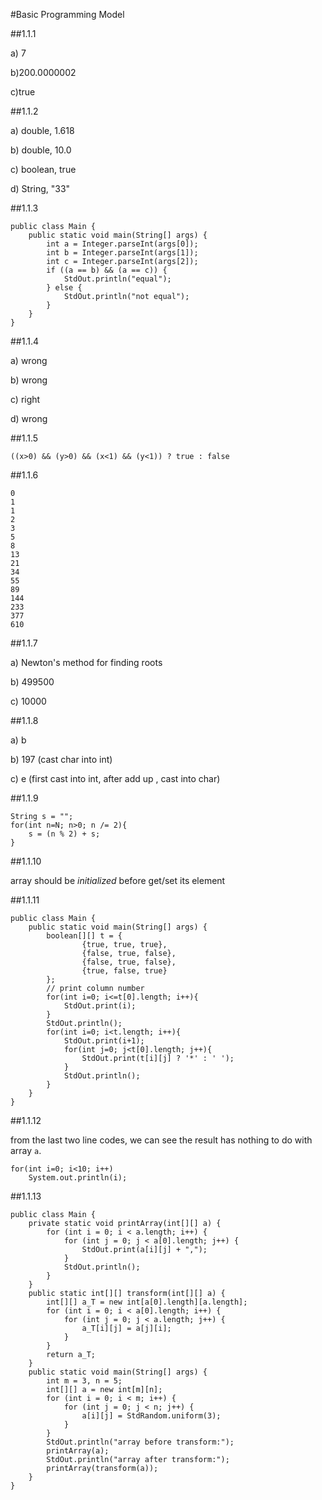 #Basic Programming Model

##1.1.1

a) 7

b)200.0000002

c)true

##1.1.2

a) double, 1.618

b) double, 10.0

c) boolean, true

d) String, "33"

##1.1.3

```
public class Main {
    public static void main(String[] args) {
        int a = Integer.parseInt(args[0]);
        int b = Integer.parseInt(args[1]);
        int c = Integer.parseInt(args[2]);
        if ((a == b) && (a == c)) {
            StdOut.println("equal");
        } else {
            StdOut.println("not equal");
        }
    }
}
```
##1.1.4

a) wrong

b) wrong

c) right

d) wrong

##1.1.5

``((x>0) && (y>0) && (x<1) && (y<1)) ? true : false``

##1.1.6

```
0
1
1
2
3
5
8
13
21
34
55
89
144
233
377
610
```

##1.1.7

a) Newton's method for finding roots

b) 499500

c) 10000

##1.1.8

a) b

b) 197 (cast char into int)

c) e (first cast into int, after add up , cast into char)

##1.1.9

```
String s = "";
for(int n=N; n>0; n /= 2){
    s = (n % 2) + s;
}
```

##1.1.10

array should be *initialized* before get/set its element

##1.1.11

```
public class Main {
    public static void main(String[] args) {
        boolean[][] t = {
                {true, true, true},
                {false, true, false},
                {false, true, false},
                {true, false, true}
        };
        // print column number
        for(int i=0; i<=t[0].length; i++){
            StdOut.print(i);
        }
        StdOut.println();
        for(int i=0; i<t.length; i++){
            StdOut.print(i+1);
            for(int j=0; j<t[0].length; j++){
                StdOut.print(t[i][j] ? '*' : ' ');
            }
            StdOut.println();
        }
    }
}
```


##1.1.12

from the last two line codes, we can see the result has nothing to do with array ``a``.

```
for(int i=0; i<10; i++)
    System.out.println(i);
```

##1.1.13

```
public class Main {
    private static void printArray(int[][] a) {
        for (int i = 0; i < a.length; i++) {
            for (int j = 0; j < a[0].length; j++) {
                StdOut.print(a[i][j] + ",");
            }
            StdOut.println();
        }
    }
    public static int[][] transform(int[][] a) {
        int[][] a_T = new int[a[0].length][a.length];
        for (int i = 0; i < a[0].length; i++) {
            for (int j = 0; j < a.length; j++) {
                a_T[i][j] = a[j][i];
            }
        }
        return a_T;
    }
    public static void main(String[] args) {
        int m = 3, n = 5;
        int[][] a = new int[m][n];
        for (int i = 0; i < m; i++) {
            for (int j = 0; j < n; j++) {
                a[i][j] = StdRandom.uniform(3);
            }
        }
        StdOut.println("array before transform:");
        printArray(a);
        StdOut.println("array after transform:");
        printArray(transform(a));
    }
}
```

